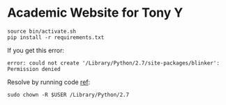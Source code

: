 # Academic Website for Tony Y

```
source bin/activate.sh
pip install -r requirements.txt
```
If you get this error:
```
error: could not create '/Library/Python/2.7/site-packages/blinker': Permission denied
```
Resolve by running code [ref](https://github.com/sindresorhus/weechat-notification-center/issues/1):
```
sudo chown -R $USER /Library/Python/2.7
```
